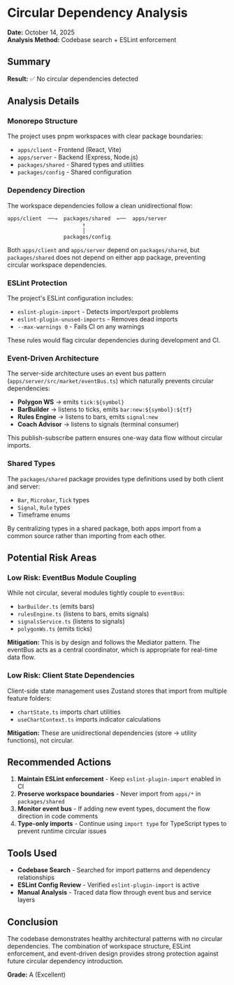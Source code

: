 # Circular Dependency Analysis

**Date:** October 14, 2025  
**Analysis Method:** Codebase search + ESLint enforcement

## Summary

**Result:** ✅ No circular dependencies detected

## Analysis Details

### Monorepo Structure

The project uses pnpm workspaces with clear package boundaries:

- `apps/client` - Frontend (React, Vite)
- `apps/server` - Backend (Express, Node.js)
- `packages/shared` - Shared types and utilities
- `packages/config` - Shared configuration

### Dependency Direction

The workspace dependencies follow a clean unidirectional flow:

```
apps/client  ──→  packages/shared  ←──  apps/server
                        ↑
                        │
                  packages/config
```

Both `apps/client` and `apps/server` depend on `packages/shared`, but `packages/shared` does not depend on either app package, preventing circular workspace dependencies.

### ESLint Protection

The project's ESLint configuration includes:

- `eslint-plugin-import` - Detects import/export problems
- `eslint-plugin-unused-imports` - Removes dead imports
- `--max-warnings 0` - Fails CI on any warnings

These rules would flag circular dependencies during development and CI.

### Event-Driven Architecture

The server-side architecture uses an event bus pattern (`apps/server/src/market/eventBus.ts`) which naturally prevents circular dependencies:

- **Polygon WS** → emits `tick:${symbol}`
- **BarBuilder** → listens to ticks, emits `bar:new:${symbol}:${tf}`
- **Rules Engine** → listens to bars, emits `signal:new`
- **Coach Advisor** → listens to signals (terminal consumer)

This publish-subscribe pattern ensures one-way data flow without circular imports.

### Shared Types

The `packages/shared` package provides type definitions used by both client and server:

- `Bar`, `Microbar`, `Tick` types
- `Signal`, `Rule` types
- Timeframe enums

By centralizing types in a shared package, both apps import from a common source rather than importing from each other.

## Potential Risk Areas

### Low Risk: EventBus Module Coupling

While not circular, several modules tightly couple to `eventBus`:

- `barBuilder.ts` (emits bars)
- `rulesEngine.ts` (listens to bars, emits signals)
- `signalsService.ts` (listens to signals)
- `polygonWs.ts` (emits ticks)

**Mitigation:** This is by design and follows the Mediator pattern. The eventBus acts as a central coordinator, which is appropriate for real-time data flow.

### Low Risk: Client State Dependencies

Client-side state management uses Zustand stores that import from multiple feature folders:

- `chartState.ts` imports chart utilities
- `useChartContext.ts` imports indicator calculations

**Mitigation:** These are unidirectional dependencies (store → utility functions), not circular.

## Recommended Actions

1. **Maintain ESLint enforcement** - Keep `eslint-plugin-import` enabled in CI
2. **Preserve workspace boundaries** - Never import from `apps/*` in `packages/shared`
3. **Monitor event bus** - If adding new event types, document the flow direction in code comments
4. **Type-only imports** - Continue using `import type` for TypeScript types to prevent runtime circular issues

## Tools Used

- **Codebase Search** - Searched for import patterns and dependency relationships
- **ESLint Config Review** - Verified `eslint-plugin-import` is active
- **Manual Analysis** - Traced data flow through event bus and service layers

## Conclusion

The codebase demonstrates healthy architectural patterns with no circular dependencies. The combination of workspace structure, ESLint enforcement, and event-driven design provides strong protection against future circular dependency introduction.

**Grade:** A (Excellent)
